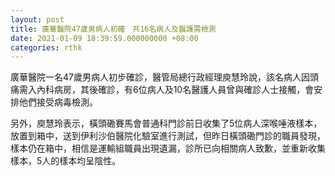 ```yaml
---
layout: post
title: 廣華醫院47歲男病人初確　共16名病人及醫護需檢測
date: 2021-01-09 18:39:59.000000000 +08:00
categories: rthk
---
```


廣華醫院一名47歲男病人初步確診，醫管局總行政經理庾慧玲說，該名病人因頭痛需入內科病房，其後確診，有6位病人及10名醫護人員曾與確診人士接觸，會安排他們接受病毒檢測。

另外，庾慧玲表示，橫頭磡賽馬會普通科門診前日收集了5位病人深喉唾液樣本，放置到箱中，送到伊利沙伯醫院化驗室進行測試，但昨日橫頭磡門診的職員發現，樣本仍在箱中，相信是運輸組職員出現遺漏，診所已向相關病人致歉，並重新收集樣本，5人的樣本均呈陰性。
